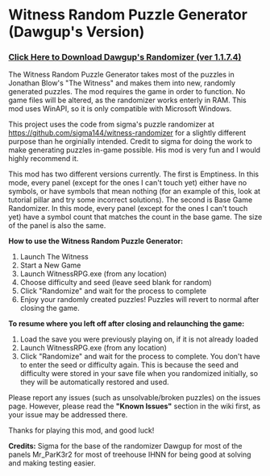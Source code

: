 # Witness Random Puzzle Generator (Dawgup's Version)

### [Click Here to Download Dawgup's Randomizer (ver 1.1.7.4)](https://github.com/KemSpeedruns/witness-randomizer/releases)

The Witness Random Puzzle Generator takes most of the puzzles in Jonathan Blow's "The Witness" and makes them into new, randomly generated puzzles. The mod requires the game in order to function. No game files will be altered, as the randomizer works enterly in RAM. This mod uses WinAPI, so it is only compatible with Microsoft Windows.

This project uses the code from sigma's puzzle randomizer at https://github.com/sigma144/witness-randomizer for a slightly different purpose than he orginially intended. Credit to sigma for doing the work to make generating puzzles in-game possible. His mod is very fun and I would highly recommend it.

This mod has two different versions currently. 
The first is Emptiness. In this mode, every panel (except for the ones I can't touch yet) either have no symbols, or have symbols that mean nothing (for an example of this, look at tutorial pillar and try some incorrect solutions). 
The second is Base Game Randomizer. In this mode, every panel (except for the ones I can't touch yet) have a symbol count that matches the count in the base game. The size of the panel is also the same.

**How to use the Witness Random Puzzle Generator:**

1. Launch The Witness
2. Start a New Game
3. Launch WitnessRPG.exe (from any location)
4. Choose difficulty and seed (leave seed blank for random)
5. Click "Randomize" and wait for the process to complete
6. Enjoy your randomly created puzzles! Puzzles will revert to normal after closing the game.

**To resume where you left off after closing and relaunching the game:**

1. Load the save you were previously playing on, if it is not already loaded
2. Launch WitnessRPG.exe (from any location)
3. Click "Randomize" and wait for the process to complete. You don't have to enter the seed or difficulty again. This is because the seed and difficulty were stored in your save file when you randomized initially, so they will be automatically restored and used.

Please report any issues (such as unsolvable/broken puzzles) on the issues page. However, please read the **"Known Issues"** section in the wiki first, as your issue may be addressed there.

Thanks for playing this mod, and good luck!

**Credits:**
Sigma for the base of the randomizer
Dawgup for most of the panels
Mr_ParK3r2 for most of treehouse
IHNN for being good at solving and making testing easier.
